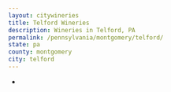 ```yaml
---
layout: citywineries
title: Telford Wineries
description: Wineries in Telford, PA
permalink: /pennsylvania/montgomery/telford/
state: pa
county: montgomery
city: telford
---
```

-
